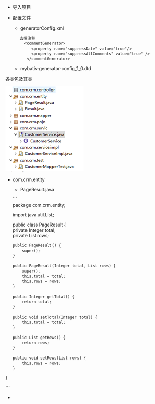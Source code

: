 * 导入项目
* 配置文件

  * generatorConfig.xml

  ```
     去掉注释
       <commentGenerator>
          <property name="suppressDate" value="true"/>
          <property name="suppressAllComments" value="true" />
        </commentGenerator>
  ```

  * mybatis-generator-config\_1\_0.dtd

各类包及其类

![](/assets/java-1.12-1.png)

* com.crm.entity

  * PageResult.java

  \`\`\`  
  package com.crm.entity;

  import java.util.List;

  public class PageResult {  
      private Integer total;  
      private List rows;

  ```
  public PageResult() {
      super();
  }

  public PageResult(Integer total, List rows) {
      super();
      this.total = total;
      this.rows = rows;
  }

  public Integer getTotal() {
      return total;
  }

  public void setTotal(Integer total) {
      this.total = total;
  }

  public List getRows() {
      return rows;
  }

  public void setRows(List rows) {
      this.rows = rows;
  }
  ```

}

\`\`\`

* 


